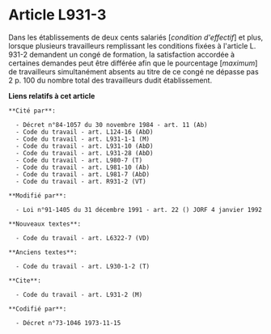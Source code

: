 # Article L931-3

Dans les établissements de deux cents salariés [*condition d'effectif*] et plus, lorsque plusieurs travailleurs remplissant
les conditions fixées à l'article L. 931-2 demandent un congé de formation, la satisfaction accordée à certaines demandes
peut être différée afin que le pourcentage [*maximum*] de travailleurs simultanément absents au titre de ce congé ne dépasse
pas 2 p. 100 du nombre total des travailleurs dudit établissement.

**Liens relatifs à cet article**

	**Cité par**:

	  - Décret n°84-1057 du 30 novembre 1984 - art. 11 (Ab)
	  - Code du travail - art. L124-16 (AbD)
	  - Code du travail - art. L931-1-1 (M)
	  - Code du travail - art. L931-10 (AbD)
	  - Code du travail - art. L931-28 (AbD)
	  - Code du travail - art. L980-7 (T)
	  - Code du travail - art. L981-10 (Ab)
	  - Code du travail - art. L981-7 (AbD)
	  - Code du travail - art. R931-2 (VT)

	**Modifié par**:

	  - Loi n°91-1405 du 31 décembre 1991 - art. 22 () JORF 4 janvier 1992

	**Nouveaux textes**:

	  - Code du travail - art. L6322-7 (VD)

	**Anciens textes**:

	  - Code du travail - art. L930-1-2 (T)

	**Cite**:

	  - Code du travail - art. L931-2 (M)

	**Codifié par**:

	  - Décret n°73-1046 1973-11-15
